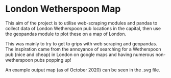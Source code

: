 # London Wetherspoon Map

This aim of the project is to utilise web-scraping modules and pandas to collect data of London Wetherspoon pub locations in the capital, then use the geopandas module to plot these on a map of London. 

This was mainly to try to get to grips with web scraping and geopandas. The inspiration came from the annoyance of searching for a Wetherspoon pub (nice and cheap) in London on google maps and having numerous non-wetherspoon pubs popping up! 

An example output map (as of October 2020) can be seen in the .svg file. 
